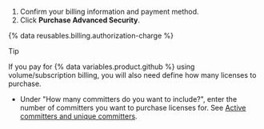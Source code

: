 1. Confirm your billing information and payment method.
1. Click **Purchase Advanced Security**.

{% data reusables.billing.authorization-charge %}

> [!TIP]
> If you pay for {% data variables.product.github %} using volume/subscription billing, you will also need define how many licenses to purchase.
> * Under "How many committers do you want to include?", enter the number of committers you want to purchase licenses for. See [Active committers and unique committers](/billing/managing-billing-for-your-products/managing-billing-for-github-advanced-security/about-billing-for-github-advanced-security#active-committers-and-unique-committers).

